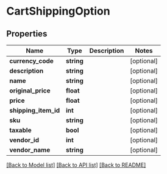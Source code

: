 # CartShippingOption

## Properties
Name | Type | Description | Notes
------------ | ------------- | ------------- | -------------
**currency_code** | **string** |  | [optional] 
**description** | **string** |  | [optional] 
**name** | **string** |  | [optional] 
**original_price** | **float** |  | [optional] 
**price** | **float** |  | [optional] 
**shipping_item_id** | **int** |  | [optional] 
**sku** | **string** |  | [optional] 
**taxable** | **bool** |  | [optional] 
**vendor_id** | **int** |  | [optional] 
**vendor_name** | **string** |  | [optional] 

[[Back to Model list]](../README.md#documentation-for-models) [[Back to API list]](../README.md#documentation-for-api-endpoints) [[Back to README]](../README.md)


